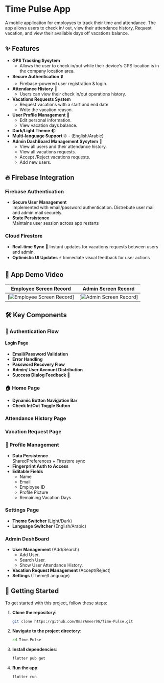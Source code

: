 # Time Pulse App

A mobile application for employyes to track their time and attendance. The app allows users to check in/ out, view their attendance history, Request vacation, and view their available days off vacations balance.

## ✨ Features

- **GPS Tracking Sysytem** 
  - Allows the user to check in/out while their device's GPS location is in the company location area.
- **Secure Authentication** 🔒
  - Firebase-powered user registration & login.
- **Attendance History** 📆
  - Users can view their check in/out operations history.
- **Vacations Requests System**
  - Request vacations with a start and end date.
  - Write the vacation reason.
- **User Profile Management** 👤
  - Edit personal information.
  - View vacation days balance.
- **Dark/Light Theme** 🌓
- **Multi-language Support** 🌐 - (English/Arabic)
- **Admin DashBoard Management Sysytem** 📱
  - View all users and their attendance history.
  - View all vacations requests.
  - Accept /Reject vacations requests.
  - Add new users.

## 🔥 Firebase Integration

### Firebase Authentication

- **Secure User Management**  
  Implemented with email/password authentication.
  Distrebute user mail and admin mail securely.
- **State Persistence**  
  Maintains user session across app restarts

### Cloud Firestore

- **Real-time Sync** 🔄
  Instant updates for vacations requests between users and admin.
- **Optimistic UI Updates** ⚡
  Immediate visual feedback for user actions

## 📱 App Demo Video

|               Employee Screen Record                         |                      Admin Screen Record                      |
| ------------------------------------------------------------ | ------------------------------------------------------------- |
| [![Employee Screen Record](https://drive.google.com/file/d/1yb8MJNnSlcsVJIFRsGKnvvL9cE2jDTze/view?usp=drive_link)] |   [![Admin Screen Record](https://drive.google.com/file/d/19eVvaFDCLbTFhtpP5jB-DdNPi1xQeTJy/view?usp=drive_link)]   |

## 🛠 Key Components

### 🔐 Authentication Flow

#### Login Page

- **Email/Password Validation**
- **Error Handling**
- **Password Recovery Flow**
- **Admin/ User Account Distribution**
- **Success Dialog Feedback** 💬

### 🏠 Home Page

- **Dynamic Button Navigation Bar**
- **Check In/Out Toggle Button**

### Attendance History Page

### Vacation Request Page

### 👤 Profile Management

- **Data Persistence**  
  SharedPreferences + Firestore sync
- **Fingerprint Auth to Access**
- **Editable Fields**
  - Name
  - Email
  - Employee ID
  - Profile Picture
  - Remaining Vacation Days

### **Settings Page**

- **Theme Switcher** (Light/Dark)
- **Language Switcher** (English/Arabic)

### **Admin DashBoard**

- **User Management** (Add/Search)
  - Add User.
  - Search User.
  - Show User Attendance History.
- **Vacation Request Management** (Accept/Reject)
- **Settings** (Theme/Language)

## 🚀 Getting Started

To get started with this project, follow these steps:

1. **Clone the repository**:
   ```sh
   git clone https://github.com/OmarAmeer96/Time-Pulse.git
   ```
2. **Navigate to the project directory**:
   ```sh
   cd Time-Pulse
   ```
3. **Install dependencies**:
   ```sh
   flutter pub get
   ```
4. **Run the app**:
   ```sh
   flutter run
   ```
